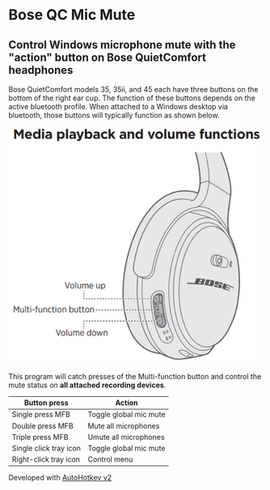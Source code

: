 # Bose QC Mic Mute

## Control Windows microphone mute with the "action" button on Bose QuietComfort headphones

Bose QuietComfort models 35, 35ii, and 45 each have three buttons on the bottom of the right ear cup.  The function of these buttons depends on the active bluetooth profile. When attached to a Windows desktop via bluetooth, those buttons will typically function as shown below.

![Bose QC buttons](https://github.com/aderusha/BoseQCMicMute/blob/main/images/qcbuttons.png?raw=true)

This program will catch presses of the Multi-function button and control the mute status on **all attached recording devices**.

| Button press           | Action                 |
|------------------------|------------------------|
| Single press MFB       | Toggle global mic mute |
| Double press MFB       | Mute all microphones   |
| Triple press MFB       | Umute all microphones  |
| Single click tray icon | Toggle global mic mute |
| Right-click tray icon  | Control menu           |

Developed with [AutoHotkey v2](https://www.autohotkey.com/v2/)